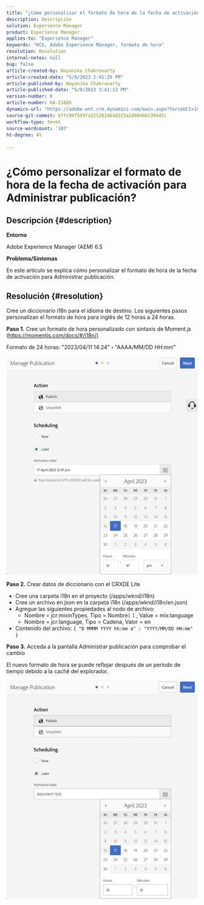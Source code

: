 ```yaml
---
title: "¿Cómo personalizar el formato de hora de la fecha de activación para Administrar publicación?"
description: Descripción
solution: Experience Manager
product: Experience Manager
applies-to: "Experience Manager"
keywords: "KCS, Adobe Experience Manager, formato de hora"
resolution: Resolution
internal-notes: null
bug: false
article-created-by: Nayanika Chakravarty
article-created-date: "5/9/2023 2:41:25 PM"
article-published-by: Nayanika Chakravarty
article-published-date: "5/9/2023 3:41:13 PM"
version-number: 8
article-number: KA-21885
dynamics-url: "https://adobe-ent.crm.dynamics.com/main.aspx?forceUCI=1&pagetype=entityrecord&etn=knowledgearticle&id=ceaf3091-77ee-ed11-8849-6045bd006079"
source-git-commit: b7fc89f559fa225262d64d223a2d984b61394d5c
workflow-type: tm+mt
source-wordcount: '187'
ht-degree: 4%

---
```


# ¿Cómo personalizar el formato de hora de la fecha de activación para Administrar publicación?

## Descripción {#description}


<b>Entorno</b>

Adobe Experience Manager (AEM) 6.5

<b>Problema/Síntomas</b>

En este artículo se explica cómo personalizar el formato de hora de la fecha de activación para Administrar publicación.


## Resolución {#resolution}


Cree un diccionario i18n para el idioma de destino. Los siguientes pasos personalizan el formato de hora para inglés de 12 horas a 24 horas.

<b>Paso 1.</b> Cree un formato de hora personalizado con sintaxis de Moment.js (https://momentjs.com/docs/#/i18n/)

Formato de 24 horas: &quot;2023/04/11 14:24&quot; › &quot;AAAA/MM/DD HH:mm&quot;

![](assets/d14c64e9-53de-ed11-a7c7-6045bd006268.png)

<b>Paso 2.</b> Crear datos de diccionario con el CRXDE Lite

- Cree una carpeta i18n en el proyecto (/apps/wknd/i18n)
- Cree un archivo en.json en la carpeta i18n (/apps/wknd/i18n/en.json)
- Agregue las siguientes propiedades al nodo de archivo:
   - Nombre = jcr:mixinTypes, Tipo = Nombre`[` `]` , Value = mix:language
   - Nombre = jcr:language, Tipo = Cadena, Valor = en
- Contenido del archivo: `{ "D MMMM YYYY hh:mm a" : "YYYY/MM/DD HH:mm" }`


<b>Paso 3.</b> Acceda a la pantalla Administrar publicación para comprobar el cambio

El nuevo formato de hora se puede reflejar después de un período de tiempo debido a la caché del explorador.

![](assets/25f363ef-53de-ed11-a7c7-6045bd006268.png)
